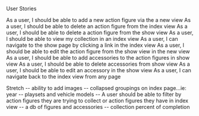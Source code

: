 User Stories

As a user, I should be able to add a new action figure via the a new view
As a user, I should be able to delete an action figure from the index view
As a user, I should be able to delete a action figure from the show view
As a user, I should be able to view my collection in an index view
As a user, I can navigate to the show page by clicking a link in the index view
As a user, I should be able to edit the action figure from the show view in the new view
As a user, I should be able to add accessories to the action figures in show view
As a user, I should be able to delete accessories from show view
As a user, I should be able to edit an accessory in the show view
As a user, I can navigate back to the index view from any page

Stretch
-- ability to add images
-- collapsed groupings on index page...ie: year
-- playsets and vehicle models
-- A user should be able to filter by action figures they are trying to collect or action figures they have in index view
-- a db of figures and accessories
-- collection percent of completion
